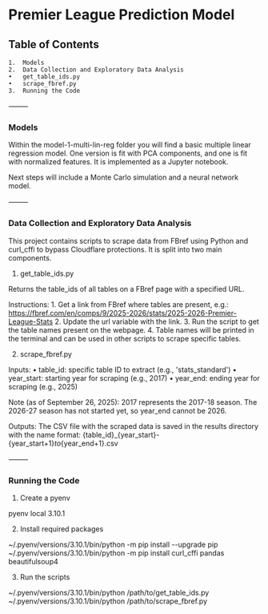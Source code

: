 # Premier League Prediction Model

## Table of Contents
	1.	Models
	2.	Data Collection and Exploratory Data Analysis
	•	get_table_ids.py
	•	scrape_fbref.py
	3.	Running the Code

⸻

### Models

Within the model-1-multi-lin-reg folder you will find a basic multiple linear regression model. One version is fit with PCA components, and one is fit with normalized features. It is implemented as a Jupyter notebook.

Next steps will include a Monte Carlo simulation and a neural network model.

⸻

### Data Collection and Exploratory Data Analysis

This project contains scripts to scrape data from FBref using Python and curl_cffi to bypass Cloudflare protections. It is split into two main components.

1. get_table_ids.py

Returns the table_ids of all tables on a FBref page with a specified URL.

Instructions:
	1.	Get a link from FBref where tables are present, e.g.:
https://fbref.com/en/comps/9/2025-2026/stats/2025-2026-Premier-League-Stats
	2.	Update the url variable with the link.
	3.	Run the script to get the table names present on the webpage.
	4.	Table names will be printed in the terminal and can be used in other scripts to scrape specific tables.

2. scrape_fbref.py

Inputs:
	•	table_id: specific table ID to extract (e.g., 'stats_standard')
	•	year_start: starting year for scraping (e.g., 2017)
	•	year_end: ending year for scraping (e.g., 2025)

Note (as of September 26, 2025):
2017 represents the 2017-18 season. The 2026-27 season has not started yet, so year_end cannot be 2026.

Outputs:
The CSV file with the scraped data is saved in the results directory with the name format:
{table_id}_{year_start}-{year_start+1}_to_{year_end+1}.csv

⸻

### Running the Code

1. Create a pyenv

pyenv local 3.10.1

2. Install required packages

~/.pyenv/versions/3.10.1/bin/python -m pip install --upgrade pip
~/.pyenv/versions/3.10.1/bin/python -m pip install curl_cffi pandas beautifulsoup4

3. Run the scripts

~/.pyenv/versions/3.10.1/bin/python /path/to/get_table_ids.py
~/.pyenv/versions/3.10.1/bin/python /path/to/scrape_fbref.py